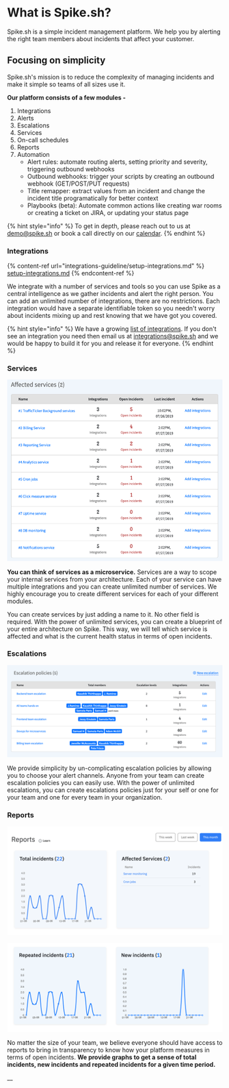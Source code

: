 # What is Spike.sh?

Spike.sh is a simple incident management platform. We help you by alerting the right team members about incidents that affect your customer.&#x20;

## Focusing on simplicity

Spike.sh's mission is to reduce the complexity of managing incidents and make it simple so teams of all sizes use it.&#x20;

**Our platform consists of a few modules -**

1. Integrations
2. Alerts
3. Escalations
4. Services
5. On-call schedules
6. Reports
7. Automation
    - Alert rules: automate routing alerts, setting priority and severity, triggering outbound webhooks
    - Outbound webhooks: trigger your scripts by creating an outbound webhook (GET/POST/PUT requests)
    - Title remapper: extract values from an incident and change the incident title programatically for better context
    - Playbooks (beta): Automate common actions like creating war rooms or creating a ticket on JIRA, or updating your status page

{% hint style="info" %}
To get in depth, please reach out to us at [demo@spike.sh](mailto:demo@spike.sh) or book a call directly on our [calendar](https://calendly.com/spikehq).&#x20;
{% endhint %}

### Integrations

{% content-ref url="integrations-guideline/setup-integrations.md" %}
[setup-integrations.md](integrations-guideline/setup-integrations.md)
{% endcontent-ref %}

We integrate with a number of services and tools so you can use Spike as a central intelligence as we gather incidents and alert the right person. You can add an unlimited number of integrations, there are no restrictions. Each integration would have a separate identifiable token so you needn't worry about incidents mixing up and rest knowing that we have got you covered.

{% hint style="info" %}
We have a growing [list of integrations](https://spike.sh/integrations). If you don't see an integration you need then email us at [integrations@spike.sh](mailto:integrations@spike.sh) and we would be happy to build it for you and release it for everyone.
{% endhint %}

### Services

![Services on spike](<.gitbook/assets/affected services.png>)

**You can think of services as a microservice.** Services are a way to scope your internal services from your architecture. Each of your service can have multiple integrations and you can create unlimited number of services. We highly encourage you to create different services for each of your different modules.

You can create services by just adding a name to it. No other field is required. With the power of unlimited services, you can create a blueprint of your entire architecture on Spike. This way, we will tell which service is affected and what is the current health status in terms of open incidents.

### Escalations

![Multiple escalation policies](.gitbook/assets/escalations-list.png)

We provide simplicity by un-complicating escalation policies by allowing you to choose your alert channels. Anyone from your team can create escalation policies you can easily use. With the power of unlimited escalations, you can create escalations policies just for your self or one for your team and one for every team in your organization.

### Reports

![](<.gitbook/assets/Screenshot 2020-06-24 at 10.38.57 AM.png>)

![Reports and data you will actually use](<.gitbook/assets/image (18).png>)

No matter the size of your team, we believe everyone should have access to reports to bring in transparency to know how your platform measures in terms of open incidents. **We provide graphs to get a sense of total incidents, new incidents and repeated incidents for a given time period.**

__
